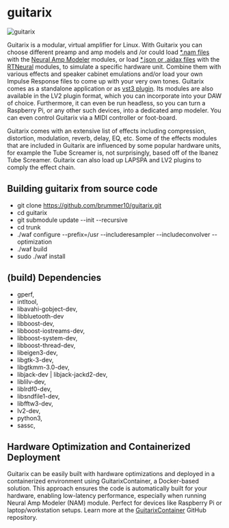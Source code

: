 # guitarix

![guitarix](https://a.fsdn.com/con/app/proj/guitarix/screenshots/Guitarix_Dark.png/max/max/1)

Guitarix is a modular, virtual amplifier for Linux.
With Guitarix you can choose different preamp and amp models
and /or could load [*.nam files](https://tonehunt.org/all) with the [Neural Amp Modeler](https://github.com/sdatkinson/NeuralAmpModelerCore) modules,
or load [*.json or .aidax files](https://cloud.aida-x.cc/all) with the [RTNeural](https://github.com/jatinchowdhury18/RTNeural) modules, 
to simulate a specific hardware unit.
Combine them with various effects and speaker cabinet emulations
and/or load your own Impulse Response files
to come up with your very own tones.
Guitarix comes as a standalone application or as [vst3 plugin](https://github.com/brummer10/guitarix.vst).
Its modules are also available in the LV2 plugin format, 
which you can incorporate into your DAW of choice. 
Furthermore, it can even be run headless, so you can turn a Raspberry Pi, 
or any other such devices, into a dedicated amp modeler. 
You can even control Guitarix via a MIDI controller or foot-board.

Guitarix comes with an extensive list of effects 
including compression, distortion, modulation, reverb, delay, EQ, etc. 
Some of the effects modules that are included in Guitarix 
are influenced by some popular hardware units, 
for example the Tube Screamer is, not surprisingly, based off of the Ibanez Tube Screamer.
Guitarix can also load up LAPSPA and LV2 plugins to comply the effect chain. 


## Building guitarix from source code

- git clone https://github.com/brummer10/guitarix.git
- cd guitarix
- git submodule update --init --recursive
- cd trunk
- ./waf configure --prefix=/usr  --includeresampler --includeconvolver --optimization 
- ./waf build
- sudo ./waf install

## (build) Dependencies

- gperf,
- intltool,
- libavahi-gobject-dev,
- libbluetooth-dev 
- libboost-dev,
- libboost-iostreams-dev,
- libboost-system-dev,
- libboost-thread-dev,
- libeigen3-dev,
- libgtk-3-dev,
- libgtkmm-3.0-dev,
- libjack-dev | libjack-jackd2-dev,
- liblilv-dev,
- liblrdf0-dev,
- libsndfile1-dev,
- libfftw3-dev,
- lv2-dev,
- python3,
- sassc,

## Hardware Optimization and Containerized Deployment

Guitarix can be easily built with hardware optimizations and deployed in a containerized environment using GuitarixContainer, a Docker-based solution. This approach ensures the code is automatically built for your hardware, enabling low-latency performance, especially when running Neural Amp Modeler (NAM) module. Perfect for devices like Raspberry Pi or laptop/workstation setups. Learn more at the [GuitarixContainer](https://github.com/fjammes/GuitarixContainer) GitHub repository.

